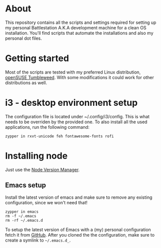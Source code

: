 # About
This repository contains all the scripts and settings required for setting up my personal Battlestation A.K.A development machine for a clean OS installation.
You'll find scripts that automate the installations and also my personal dot files.

# Getting started

Most of the scripts are tested with my preferred Linux distribution, [openSUSE Tumbleweed](https://en.opensuse.org/Portal:Tumbleweed). 
With some modifications it could work for other distributions as well.

# i3 - desktop environment setup 

The configuration file is located under ~/.config/i3/config. This is what needs to be overriden by the provided one.
To also install all the used applications, run the following command:

```
zypper in rxvt-unicode feh fontawesome-fonts rofi

```

# Installing node

Just use the [Node Version Manager](https://github.com/creationix/nvm).


## Emacs setup

Install the latest version of emacs and make sure to remove any existing configuration, since we won't need that!

```
zypper in emacs
rm -f ~/.emacs
rm -rf ~/.emacs.d
```

To setup the latest version of Emacs with a (my) personal configuration fetch it from [GitHub](https://github.com/snorbi07/emacs.d).
After you cloned the the configuration, make sure to create a symlink to `~/.emacs.d_`.




